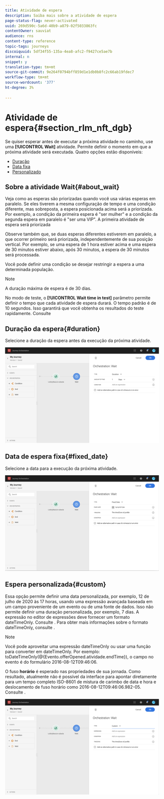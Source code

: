 ```yaml
---
title: Atividade de espera
description: Saiba mais sobre a atividade de espera
page-status-flag: never-activated
uuid: 269d590c-5a6d-40b9-a879-02f5033863fc
contentOwner: sauviat
audience: rns
content-type: reference
topic-tags: journeys
discoiquuid: 5df34f55-135a-4ea8-afc2-f9427ce5ae7b
internal: n
snippet: y
translation-type: tm+mt
source-git-commit: 9e264f0794bff859d1e1db0b8fc2c66ab19fdec7
workflow-type: tm+mt
source-wordcount: '377'
ht-degree: 3%

---
```



# Atividade de espera{#section_rlm_nft_dgb}

Se quiser esperar antes de executar a próxima atividade no caminho, use uma **[!UICONTROL Wait]** atividade. Permite definir o momento em que a próxima atividade será executada. Quatro opções estão disponíveis:

* [Duração](#duration)
* [Data fixa](#fixed_date)
* [Personalizado](#custom)

<!--* [Email send time optimization](#email_send_time_optimization)-->

## Sobre a atividade Wait{#about_wait}

Veja como as esperas são priorizadas quando você usa várias esperas em paralelo. Se eles tiverem a mesma configuração de tempo e uma condição diferente, mas sobreposta, a espera posicionada acima será a priorizada. Por exemplo, a condição da primeira espera é &quot;ser mulher&quot; e a condição da segunda espera em paralelo é &quot;ser uma VIP&quot;. A primeira atividade de espera será priorizada

Observe também que, se duas esperas diferentes estiverem em paralelo, a que ocorrer primeiro será priorizada, independentemente de sua posição vertical. Por exemplo, se uma espera de 1 hora estiver acima e uma espera de 30 minutos estiver abaixo, após 30 minutos, a espera de 30 minutos será processada.

Você pode definir uma condição se desejar restringir a espera a uma determinada população.

>[!NOTE]
>
>A duração máxima de espera é de 30 dias.
>
>No modo de teste, o **[!UICONTROL Wait time in test]** parâmetro permite definir o tempo que cada atividade de espera durará. O tempo padrão é de 10 segundos. Isso garantirá que você obtenha os resultados do teste rapidamente. Consulte [](../building-journeys/testing-the-journey.md)

## Duração da espera{#duration}

Selecione a duração da espera antes da execução da próxima atividade.

![](../assets/journey55.png)

## Data de espera fixa{#fixed_date}

Selecione a data para a execução da próxima atividade.

![](../assets/journey56.png)

## Espera personalizada{#custom}

Essa opção permite definir uma data personalizada, por exemplo, 12 de julho de 2020 às 17 horas, usando uma expressão avançada baseada em um campo proveniente de um evento ou de uma fonte de dados. Isso não permite definir uma duração personalizada, por exemplo, 7 dias. A expressão no editor de expressões deve fornecer um formato dateTimeOnly. Consulte [](../expression/expressionadvanced.md). Para obter mais informações sobre o formato dateTimeOnly, consulte [](../expression/data-types.md).

>[!NOTE]
>
>Você pode aproveitar uma expressão dateTimeOnly ou usar uma função para converter em dateTimeOnly. Por exemplo: toDateTimeOnly(@{Evento.offerOpened.atividade.endTime}), o campo no evento é do formulário 2016-08-12T09:46:06.
>
>O fuso **horário** é esperado nas propriedades de sua jornada. Como resultado, atualmente não é possível da interface para apontar diretamente para um tempo completo ISO-8601 de mistura de carimbo de data e hora e deslocamento de fuso horário como 2016-08-12T09:46:06.982-05. Consulte [](../building-journeys/timezone-management.md).

![](../assets/journey57.png)

<!--## Email send time optimization{#email_send_time_optimization}

>[!CAUTION]
>
>The email send time optimization capability is only available to customers who use the [Adobe Experience Platform Data Connector](https://docs.adobe.com/content/help/en/campaign-standard/using/developing/mapping-campaign-and-aep-data/aep-about-data-connector.html).

This type of wait uses a score calculated in the Adobe Experience Platform. The score calculates the propensity to click or open an email in the future based on past behavior. Note that the algorithm calculating the score needs a certain amount of data to work. As a result, when it does not have enough data, the default wait time will apply. At publication time, you’ll be notified that the default time applies.

>[!NOTE]
>
>The first event of your journey must have a namespace.
>
>This capability is only available after an **[!UICONTROL Email]** activity. You need to have Adobe Campaign Standard.

1. In the **[!UICONTROL Amount of time]** field, define the number of hours to consider to optimize email sending.
1. In the **[!UICONTROL Optimization type]** field, choose if the optimization should increase clicks or opens.
1. In the **[!UICONTROL Default time]** field, define the default time to wait if the predictive send time score is not available.

    >[!NOTE]
    >
    >Note that the send time score can be unavailable because there is not enough data to perform the calculation. In this case, you will be informed, at publication time, that the default time applies.

![](../assets/journey57bis.png)-->
